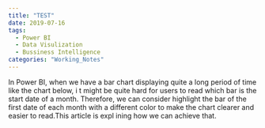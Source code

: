 ```yaml
---
title: "TEST"
date: 2019-07-16
tags: 
  - Power BI
  - Data Visulization
  - Bussiness Intelligence
categories: "Working_Notes" 
---
```


In Power BI, when we have a bar chart displaying quite a long period<!-- more --> of time like the chart below, i
t might be quite hard for users to read which bar is the start date of a month. Therefore, we can consider highlight the bar of
the first date of each month with a different color to make the chart clearer and easier to read.This article is expl
ining how we can achieve that.


